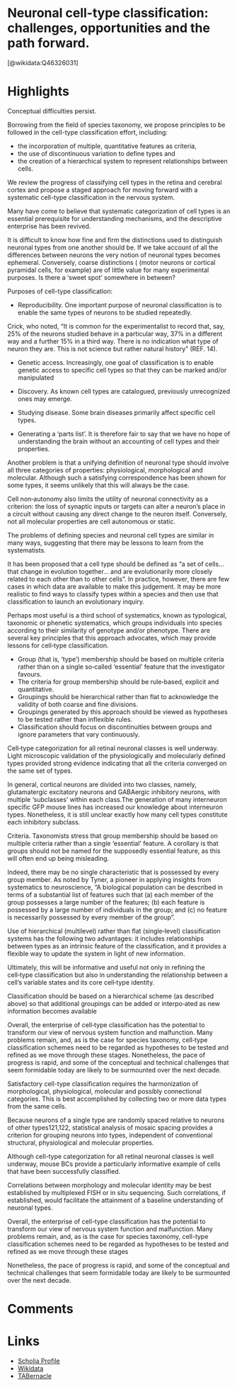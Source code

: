 
Neuronal cell-type classification: challenges, opportunities and the path forward.
==================================================================================
  
  [@wikidata:Q46326031]  

# Highlights

Conceptual difficulties persist. 

Borrowing from the field of species taxonomy, we propose principles to be followed in the cell-type classification effort, including:
- the incorporation of multiple, quantitative features as criteria, 
- the use of discontinuous variation to define types and 
- the creation of a hierarchical system to represent relationships between cells. 

We review the progress of classifying cell types in the retina and cerebral cortex and propose a staged approach for moving forward with a systematic cell-type classification in the nervous system. 

Many have come to believe that systematic categorization of cell types is an essential prerequisite for understanding mechanisms, and the descriptive enterprise has been revived.

It is difficult to know how fine and firm the distinctions used to distinguish neuronal types from one another should be. 
If we take account of all the differences between neurons the very notion of neuronal types becomes ephemeral. 
Conversely, coarse distinctions ( (motor neurons or cortical pyramidal cells, for example) are of little value for many experimental purposes. 
Is there a ‘sweet spot’ somewhere in between?

Purposes of cell-type classification:

- Reproducibility. One important purpose of neuronal classification is to enable the same types of neurons to be studied repeatedly.

Crick, who noted, “It is common for the experimentalist to record that, say, 25% of the neurons studied behave in a particular way, 37% in a different way and a further 15% in a third way. There is no indication what type of neuron they are. 
This is not science but rather natural history” (REF. 14).

- Genetic access. Increasingly, one goal of classification is to enable genetic access to specific cell types so that they can be marked and/or manipulated

- Discovery. As known cell types are catalogued, previously unrecognized ones may emerge.

- Studying disease. Some brain diseases primarily affect specific cell types.

- Generating a ‘parts list’. It is therefore fair to say that we have no hope of understanding the brain without an accounting of cell types and their properties.

Another problem is that a unifying definition of neuronal type should involve all three categories of properties: physiological, morphological and molecular.
Although such a satisfying correspondence has been shown for some types, it seems unlikely that this will always be the case.

Cell non‑autonomy also limits the utility of neuronal connectivity as a criterion: the loss of synaptic inputs or targets can alter a neuron’s place in a circuit without causing any direct change to the neuron itself. 
Conversely, not all molecular properties are cell autonomous or static.

The problems of defining species and neuronal cell types are similar in many ways, suggesting that there may be lessons to learn from the systematists.

It has been proposed that a cell type should be defined as “a set of cells… that change in evolution together… and are evolutionarily more closely related to each other than to other cells”. In practice, however, there are few cases in which data are available to make this judgement. It may be more realistic to find ways to classify types within a species and then use that classification to launch an evolutionary inquiry.

 <!-- The Arendt article is really influential -->

Perhaps most useful is a third school of systematics, known as typological, taxonomic or phenetic systematics, which groups individuals into species according to their similarity of genotype and/or phenotype. There are several key principles that this approach advocates, which may provide lessons for cell‑type classification.

 <!-- Yes! The phenetic line seems to be the most in concert with my classification goals. -->

 - Group (that is, ‘type’) membership should be based on multiple criteria rather than on a single so‑called ‘essential’ feature that the investigator favours. 
 - The criteria for group membership should be rule‑based, explicit and quantitative.
 - Groupings should be hierarchical rather than flat to acknowledge the validity of both coarse and fine divisions.
 - Groupings generated by this approach should be viewed as hypotheses to be tested rather than inflexible rules.
 - Classification should focus on discontinuities between groups and ignore parameters that vary continuously.

<!-- These points are super in line with my theoretical views on cell types. -->

Cell‑type categorization for all retinal neuronal classes is well underway. Light microscopic validation of the physiologically and molecularly defined types provided strong evidence indicating that all the criteria converged on the same set of types.

In general, cortical neurons are divided into two classes, namely, glutamatergic excitatory neurons and GABAergic inhibitory neurons, with multiple ‘subclasses’ within each class.The generation of many interneuron specific GFP mouse lines has increased our knowledge about interneuron types. Nonetheless, it is still unclear exactly how many cell types constitute each inhibitory subclass.

Criteria. Taxonomists stress that group membership should be based on multiple criteria rather than a single ‘essential’ feature. A corollary is that groups should not be named for the supposedly essential feature, as this will often end up being misleading. 

Indeed, there may be no single characteristic that is possessed by every group member. 
As noted by Tyner, a pioneer in applying insights from systematics to neuroscience, “A biological population can be described in terms of a substantial list of features such that (a) each member of the group possesses a large number of the features; (b) each feature is possessed by a large number of individuals in the group; and (c) no feature is necessarily possessed by every member of the group”.

<!-- I slightly disagree with that for the case of cell types. 
    I believe that "essential" classes are used in practice for
    experimental definitions of cell types.  -->

Use of hierarchical (multilevel) rather than flat (single‑level) classification systems has the following two advantages: it includes relationships between types as an intrinsic feature of the classification, and it provides a flexible way to update the system in light of new information.

Ultimately, this will be informative and useful not only in refining the cell‑type classification but also in understanding the relationship between a cell’s variable states and its core cell‑type identity.

Classification should be based on a hierarchical scheme (as described above) so that additional groupings can be added or interpo‑ated as new information becomes available

Overall, the enterprise of cell‑type classification has the potential to transform our view of nervous system function and malfunction. Many problems remain, and, as is the case for species taxonomy, cell‑type classification schemes need to be regarded as hypotheses to be tested and refined as we move through these stages. Nonetheless, the pace of progress is rapid, and some of the conceptual and technical challenges that seem formidable today are likely to be surmounted over the next decade.

 Satisfactory cell-type classification requires the harmonization of morphological, physiological, molecular and possibly connectional categories. This is best accomplished by collecting two or more data types from the same cells.


Because neurons of a single type are randomly spaced relative to neurons of other types121,122, statistical analysis of mosaic spacing provides a criterion for grouping neurons into types, independent of conventional structural, physiological and molecular properties.

Although cell-type categorization for all retinal neuronal classes is well underway, mouse BCs provide a particularly informative example of cells that have been successfully classified.

Correlations between morphology and molecular identity may be best established by multiplexed FISH or in situ sequencing. Such correlations, if established, would facilitate the attainment of a baseline understanding of neuronal types.


Overall, the enterprise of cell-type classification has the potential to transform our view of nervous system function and malfunction. Many problems remain, and, as is the case for species taxonomy, cell-type classification schemes need to be regarded as hypotheses to be tested and refined as we move through these stages


Nonetheless, the pace of progress is rapid, and some of the conceptual and technical challenges that seem formidable today are likely to be surmounted over the next decade.


# Comments

# Links
  
 * [Scholia Profile](https://scholia.toolforge.org/work/Q46326031)  
 * [Wikidata](https://www.wikidata.org/wiki/Q46326031)  
 * [TABernacle](https://tabernacle.toolforge.org/?#/tab/manual/Q46326031/P921%3BP4510)  
